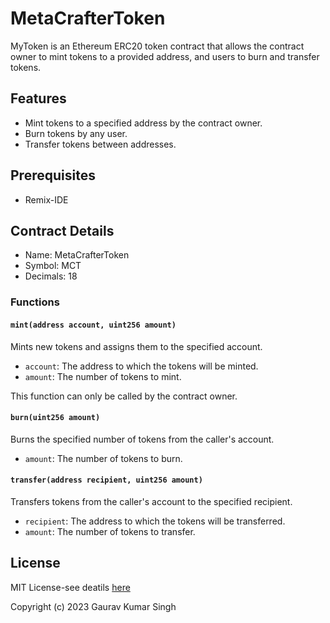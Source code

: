 # MetaCrafterToken

MyToken is an Ethereum ERC20 token contract that allows the contract owner to mint tokens to a provided address, and users to burn and transfer tokens.

## Features

- Mint tokens to a specified address by the contract owner.
- Burn tokens by any user.
- Transfer tokens between addresses.

## Prerequisites

- Remix-IDE

## Contract Details

- Name: MetaCrafterToken
- Symbol: MCT
- Decimals: 18

### Functions

#### `mint(address account, uint256 amount)`

Mints new tokens and assigns them to the specified account.

- `account`: The address to which the tokens will be minted.
- `amount`: The number of tokens to mint.

This function can only be called by the contract owner.

#### `burn(uint256 amount)`

Burns the specified number of tokens from the caller's account.

- `amount`: The number of tokens to burn.

#### `transfer(address recipient, uint256 amount)`

Transfers tokens from the caller's account to the specified recipient.

- `recipient`: The address to which the tokens will be transferred.
- `amount`: The number of tokens to transfer.

## License

MIT License-see deatils [here](https://github.com/gks2022004/MetaCrafterToken/blob/main/LICENSE)

Copyright (c) 2023 Gaurav Kumar Singh

